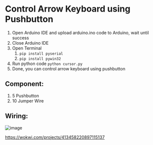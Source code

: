 # Control Arrow Keyboard using Pushbutton
1. Open Arduino IDE and upload arduino.ino code to Arduino, wait until success
2. Close Arduino IDE
3. Open Terminal
   1. ```pip install pyserial```
   2. ```pip install pywin32```
5. Run python code ```python cursor.py```
6. Done, you can control arrow keyboard using pushbutton

## Component:
1. 5 Pushbutton
2. 10 Jumper Wire

## Wiring:
![image](https://github.com/user-attachments/assets/e27d7521-5a55-44ef-91b7-4bc0b019f8d9)

https://wokwi.com/projects/413458220897115137

